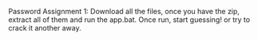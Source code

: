 Password Assignment 1:
Download all the files, once you have the zip, extract all of them and run the app.bat. Once run, start guessing! or try to crack it another away.
